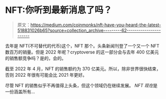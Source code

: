 # NFT:你听到最新消息了吗？

> 原文：<https://medium.com/coinmonks/nft-have-you-heard-the-latest-518831026b65?source=collection_archive---------62----------------------->

去年是 NFT(不可替代的代币)这个，NFT 那个。头条新闻刊登了一个又一个 NFT 数百万的销量。但是 2022 年呢？cryptoverse 的这一部分会与去年 400 亿美元的销售额竞争吗？是的，会的。

截至 2022 年 4 月，NFT 的销售额约为 370 亿美元。所以，除非世界很快结束，否则 2022 年很有可能会比 2021 年更好。

尽管 NFT 的销售似乎不再值得上头条，但这个领域仍在继续发展。 *NFT 现在*是一份涵盖所有…